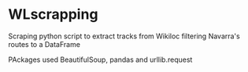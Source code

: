 # WLscrapping

Scraping python script to extract tracks from Wikiloc filtering Navarra's routes to a DataFrame

PAckages used BeautifulSoup, pandas and urllib.request

